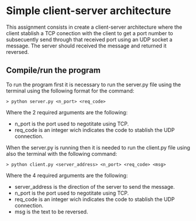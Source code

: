 # Simple client-server architecture
This assignment consists in create a client-server architecture where the client stablish a TCP conection with the client to get a port number to subsecuently send through that received port using an UDP socket a message. The server should received the message and returned it reversed.

## Compile/run the program
To run the program first it is necessary to run the server.py file using the terminal using the following format for the command:

    > python server.py <n_port> <req_code>

Where the 2 required arguments are the following:
 - n_port is the port used to negotitate using TCP.
 - req_code is an integer wich indicates the code to stablish the UDP connection.

When the server.py is running then it is needed to run the client.py file using also the terminal with the following command:

    > python client.py <server_address> <n_port> <req_code> <msg>

Where the 4 required arguments are the following:
 -  server_address is the direction of the server to send the message.
 - n_port is the port used to negotitate using TCP.
 - req_code is an integer wich indicates the code to stablish the UDP connection.
 - msg is the text to be reversed.
